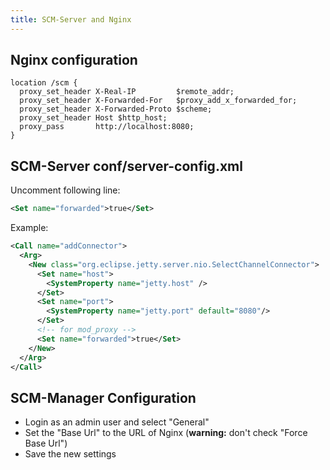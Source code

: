 ```yaml
---
title: SCM-Server and Nginx
---
```


## Nginx configuration

```text
location /scm {
  proxy_set_header X-Real-IP         $remote_addr;
  proxy_set_header X-Forwarded-For   $proxy_add_x_forwarded_for;
  proxy_set_header X-Forwarded-Proto $scheme;
  proxy_set_header Host $http_host;
  proxy_pass       http://localhost:8080;
}
```

## SCM-Server conf/server-config.xml

Uncomment following line:

```xml
<Set name="forwarded">true</Set>
```

Example:

```xml
<Call name="addConnector">
  <Arg>
    <New class="org.eclipse.jetty.server.nio.SelectChannelConnector">
      <Set name="host">
        <SystemProperty name="jetty.host" />
      </Set>
      <Set name="port">
        <SystemProperty name="jetty.port" default="8080"/>
      </Set>
      <!-- for mod_proxy -->
      <Set name="forwarded">true</Set>
    </New>
  </Arg>
</Call>
```

## SCM-Manager Configuration

* Login as an admin user and select "General"
* Set the "Base Url" to the URL of Nginx (**warning:** don't check "Force Base Url")
* Save the new settings
